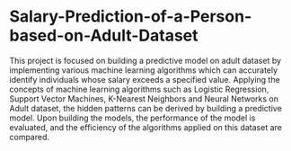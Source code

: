 # Salary-Prediction-of-a-Person-based-on-Adult-Dataset

This project is focused on building a
predictive model on adult dataset by
implementing various machine learning
algorithms which can accurately identify
individuals whose salary exceeds a
specified value. Applying the concepts of
machine learning algorithms such as
Logistic Regression, Support Vector
Machines, K-Nearest Neighbors and Neural
Networks on Adult dataset, the hidden
patterns can be derived by building a
predictive model. Upon building the
models, the performance of the model is
evaluated, and the efficiency of the
algorithms applied on this dataset are
compared.
